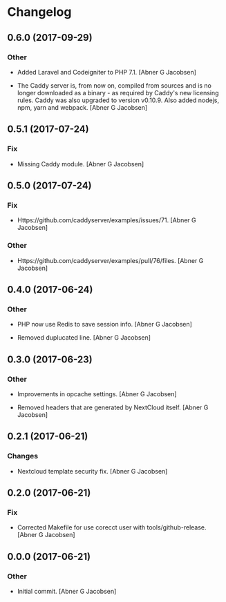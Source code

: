 # Changelog


## 0.6.0 (2017-09-29)

### Other

* Added Laravel and Codeigniter to PHP 7.1. [Abner G Jacobsen]

* The Caddy server is, from now on, compiled from sources and is no longer downloaded as a binary - as required by Caddy's new licensing rules. Caddy was also upgraded to version v0.10.9. Also added nodejs, npm, yarn and webpack. [Abner G Jacobsen]


## 0.5.1 (2017-07-24)

### Fix

* Missing Caddy module. [Abner G Jacobsen]


## 0.5.0 (2017-07-24)

### Fix

* Https://github.com/caddyserver/examples/issues/71. [Abner G Jacobsen]

### Other

* Https://github.com/caddyserver/examples/pull/76/files. [Abner G Jacobsen]


## 0.4.0 (2017-06-24)

### Other

* PHP now use Redis to save session info. [Abner G Jacobsen]

* Removed duplucated line. [Abner G Jacobsen]


## 0.3.0 (2017-06-23)

### Other

* Improvements in opcache settings. [Abner G Jacobsen]

* Removed headers that are generated by NextCloud itself. [Abner G Jacobsen]


## 0.2.1 (2017-06-21)

### Changes

* Nextcloud template security fix. [Abner G Jacobsen]


## 0.2.0 (2017-06-21)

### Fix

* Corrected Makefile for use corecct user with tools/github-release. [Abner G Jacobsen]


## 0.0.0 (2017-06-21)

### Other

* Initial commit. [Abner G Jacobsen]


